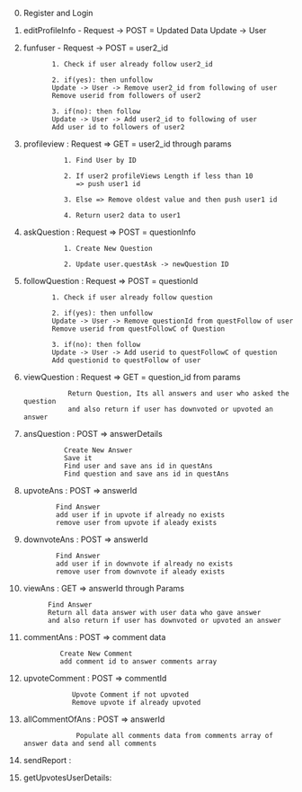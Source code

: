 
0. Register and Login 

1. editProfileInfo - Request -> POST = Updated Data
                     Update -> User

2. funfuser - Request -> POST = user2_id

              1. Check if user already follow user2_id

              2. if(yes): then unfollow
              Update -> User -> Remove user2_id from following of user
              Remove userid from followers of user2

              3. if(no): then follow
              Update -> User -> Add user2_id to following of user
              Add user id to followers of user2

3. profileview : Request => GET = user2_id through params
                 
                 1. Find User by ID

                 2. If user2 profileViews Length if less than 10
                    => push user1 id

                 3. Else => Remove oldest value and then push user1 id

                 4. Return user2 data to user1

4. askQuestion : Request => POST = questionInfo 
                 
                 1. Create New Question

                 2. Update user.questAsk -> newQuestion ID

5. followQuestion : Request => POST = questionId
                    
              1. Check if user already follow question

              2. if(yes): then unfollow
              Update -> User -> Remove questionId from questFollow of user
              Remove userid from questFollowC of Question

              3. if(no): then follow
              Update -> User -> Add userid to questFollowC of question
              Add questionid to questFollow of user

6. viewQuestion : Request => GET = question_id from params
                  
                  Return Question, Its all answers and user who asked the question
                  and also return if user has downvoted or upvoted an answer

7. ansQuestion : POST => answerDetails
                 
                 Create New Answer
                 Save it
                 Find user and save ans id in questAns
                 Find question and save ans id in questAns

8. upvoteAns : POST => answerId

               Find Answer
               add user if in upvote if already no exists
               remove user from upvote if aleady exists

9. downvoteAns : POST => answerId

               Find Answer
               add user if in downvote if already no exists
               remove user from downvote if aleady exists

10. viewAns : GET => answerId through Params
              
              Find Answer
              Return all data answer with user data who gave answer
              and also return if user has downvoted or upvoted an answer

11. commentAns : POST => comment data
                 
                 Create New Comment
                 add comment id to answer comments array

12. upvoteComment : POST => commentId
                    
                    Upvote Comment if not upvoted
                    Remove upvote if already upvoted


13. allCommentOfAns : POST => answerId

                     Populate all comments data from comments array of answer data and send all comments

14. sendReport :

15. getUpvotesUserDetails:




                                                                                                                                                                                                                                                                                                                                                                                                                                                                                                                                                                                                                                                                                                                                                                                                                                                                                                                        

